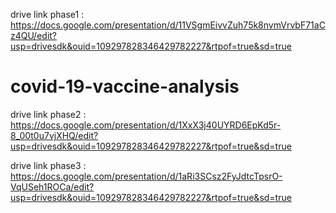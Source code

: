 drive link phase1 :
https://docs.google.com/presentation/d/11VSgmEivvZuh75k8nvmVrvbF71aCz4QU/edit?usp=drivesdk&ouid=109297828346429782227&rtpof=true&sd=true
# covid-19-vaccine-analysis

drive link phase2 :
https://docs.google.com/presentation/d/1XxX3j40UYRD6EpKd5r-8_00t0u7vjXHQ/edit?usp=drivesdk&ouid=109297828346429782227&rtpof=true&sd=true

drive link phase3 :
https://docs.google.com/presentation/d/1aRi3SCsz2FyJdtcTpsrO-VqUSeh1ROCa/edit?usp=drivesdk&ouid=109297828346429782227&rtpof=true&sd=true

